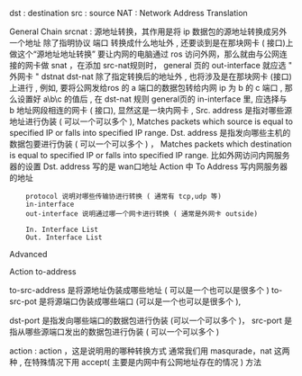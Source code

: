 dst : destination
src : source
NAT : Network Address Translation

General
    Chain
        srcnat : 源地址转换，其作用是将 ip 数据包的源地址转换成另外一个地址
            除了指明协议 端口 转换成什么地址外 , 还要谈到是在那块网卡 ( 接口)上做这个“源地址地址转换”
            要让内网的电脑通过 ros 访问外网，那么就由与公网连接的网卡做 snat ，在添加 src-nat规则时， general 页的 out-interface 就应选 " 外网卡 "
        dstnat
                dst-nat 除了指定转换后的地址外 , 也将涉及是在那块网卡 (接口)上进行 , 例如, 要将公网发给ros 的 a 端口的数据包转给内网 ip 为 b 的 c 端口 , 那么设置好 a\b\c 的值后 , 在 dst-nat 规则 general页的 in-interface 里, 应选择与 b 地址网段相连的网卡 ( 接口), 显然这是一块内网卡 ,
    Src. address 是指对哪些源地址进行伪装 ( 可以一个可以多个 ),
        Matches packets which source is equal to specified IP or falls into specified IP range.
    Dst. address 是指发向哪些主机的数据包要进行伪装 ( 可以一个可以多个 ) ，
        Matches packets which destination is equal to specified IP or falls into specified IP range.
        比如外网访问内网服务器的设置
            Dst. address 写的是 wan口地址
            Action 中 To Address 写内网服务器的地址

        protocol 说明对哪些传输协进行转换 ( 通常有 tcp,udp 等)
        in-interface
        out-interface 说明通过哪一个网卡进行转换 ( 通常是外网卡 outside)

        In. Interface List
        Out. Interface List

        
Advanced

Action
    to-address

to-src-address 是将源地址伪装成哪些地址 ( 可以是一个也可以是很多个 )
to-src-pot 是将源端口伪装成哪些端口 (可以是一个也可以是很多个 ),

dst-port 是指发向哪些端口的数据包进行伪装 (可以一个可以多个 )，
src-port 是指从哪些源端口发出的数据包进行伪装 ( 可以一个可以多个 )

action : action ，这是说明用的哪种转换方式
    通常我们用 masqurade，nat 这两种 , 在特殊情况下用 accept( 主要是内网中有公网地址存在的情况 ) 方法
